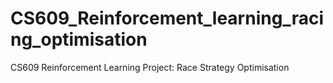 # CS609_Reinforcement_learning_racing_optimisation
CS609 Reinforcement Learning Project: Race Strategy Optimisation
